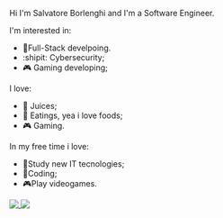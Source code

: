 Hi I'm Salvatore Borlenghi and I'm a Software Engineer.

I'm interested in:
- 🧳Full-Stack develpoing.
- :shipit: Cybersecurity;
- 🎮 Gaming developing;

I love:
- 🍊 Juices;
- 🍕 Eatings, yea i love foods;
- 🎮 Gaming.

In my free time i love:
- 📗Study new IT tecnologies;
- 🧁Coding;
- 🎮Play videogames.

<a href="https://github.com/salvatoreborlenghi">
 <img align="top" src="https://github-readme-stats.vercel.app/api?username=salvatoreborlenghi&show_icons=true&theme=radical"/>
</a>
<a href="https://github.com/salvatoreborlenghi">
 <img align="top" src="https://github-readme-stats.vercel.app/api/top-langs/?username=salvatoreborlenghi&layout=compact&theme=radical&repo=github-readme-stats"/>
</a>
